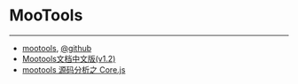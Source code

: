 
# MooTools

----

* [mootools](http://www.mootools.net/), [@github](http://github.com/mootools)
* [Mootools文档中文版(v1.2)](http://code.google.com/p/mootools-doc-cn/)
* [mootools 源码分析之 Core.js](http://w3er.com/javascript/source-analysis-of-mootools-core-js/)
